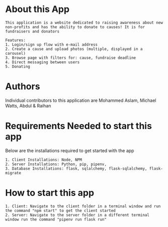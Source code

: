 # About this App
    This application is a website dedicated to raising awareness about new non-profits and has the ability to donate to causes! It is for fundraisers and donators

    Features:
    1. Login/sign up flow with e-mail address
    2. Create a cause and upload photos (multiple, displayed in a carousel)
    3. Browse page with filters for: cause, fundraise deadline 
    4. Direct messaging between users
    5. Donating

# Authors
Individual contributors to this application are Mohammed Aslam, Michael Watts, Abdul & Raihan

# Requirements Needed to start this app
Below are the installations required to get started with the app

    1. Client Installations: Node, NPM
    2. Server Installations: Python, pip, pipenv,
    3. Database Installations: flask, sqlalchemy, flask-sqlalchemy, flask-migrate

# How to start this app
    1. Client: Navigate to the client folder in a terminal window and run the command "npm start" to get the client started
    2. Server: Navigate to the server folder in a different terminal window run the command "pipenv run flask run"